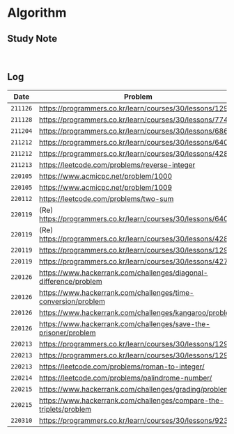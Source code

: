# Algorithm

## Study Note

<br>

## Log

| Date     | Problem                                                            | Code                                  | Time     |
| -------- | ------------------------------------------------------------------ | ------------------------------------- | -------- |
| `211126` | https://programmers.co.kr/learn/courses/30/lessons/12910           | [js](code/pg_12910.js)                | -        |
| `211128` | https://programmers.co.kr/learn/courses/30/lessons/77484           | [js](code/pg_77484.js)                | -        |
| `211204` | https://programmers.co.kr/learn/courses/30/lessons/68644           | [js](code/pg_68644.js)                | -        |
| `211212` | https://programmers.co.kr/learn/courses/30/lessons/64061           | [js](code/pg_64061.js)                | -        |
| `211212` | https://programmers.co.kr/learn/courses/30/lessons/42840           | [js](code/pg_42840.js)                | -        |
| `211213` | https://leetcode.com/problems/reverse-integer                      | [js](code/lt_reverse-integer.js)      | -        |
| `220105` | https://www.acmicpc.net/problem/1000                               | [js](code/bj_1000.js)                 | -        |
| `220105` | https://www.acmicpc.net/problem/1009                               | [js](code/bj_1009.js)                 | 02:02:14 |
| `220112` | https://leetcode.com/problems/two-sum                              | [js](code/lt_two-sum.js)              | 00:33:13 |
| `220119` | (Re) https://programmers.co.kr/learn/courses/30/lessons/64061      | [js](code/pg_64061_1.js)              | 01:00:02 |
| `220119` | (Re) https://programmers.co.kr/learn/courses/30/lessons/42840      | [js](code/pg_42840_1.js)              | 00:40:56 |
| `220119` | https://programmers.co.kr/learn/courses/30/lessons/12930           | [js](code/pg_12930.js)                | 00:19:40 |
| `220119` | https://programmers.co.kr/learn/courses/30/lessons/42748           | [js](code/pg_42748.js)                | 00:13:41 |
| `220126` | https://www.hackerrank.com/challenges/diagonal-difference/problem  | [js](code/hr_diagonal-difference.js)  | 00:26:72 |
| `220126` | https://www.hackerrank.com/challenges/time-conversion/problem      | [js](code/hr_time-conversion.js)      | 00:34:36 |
| `220126` | https://www.hackerrank.com/challenges/kangaroo/problem             | [js](code/hr_kangaroo.js)             | 00:22:02 |
| `220126` | https://www.hackerrank.com/challenges/save-the-prisoner/problem    | [js](code/hr_save-the-prisoner.js)    | 00:58:06 |
| `220213` | https://programmers.co.kr/learn/courses/30/lessons/12901           | [js](code/pg_12901.js)                | 00:10:36 |
| `220213` | https://programmers.co.kr/learn/courses/30/lessons/12928           | [js](code/pg_12928.js)                | 00:08:27 |
| `220213` | https://leetcode.com/problems/roman-to-integer/                    | [js](code/lt_roman-to-integer.js)     | 00:48:01 |
| `220214` | https://leetcode.com/problems/palindrome-number/                   | [js](code/lt_palindrome-number.js)    | 00:14:03 |
| `220215` | https://www.hackerrank.com/challenges/grading/problem              | [js](code/hr_grading.js)              | 00:18:19 |
| `220215` | https://www.hackerrank.com/challenges/compare-the-triplets/problem | [js](code/hr_compare-the-triplets.js) | 00:07:03 |
| `220310` | https://programmers.co.kr/learn/courses/30/lessons/92334           | [js](code/pg_92334.js)                |          |
